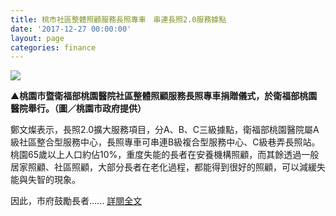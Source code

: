 ```yaml
---
title: 桃市社區整體照顧服務長照專車　串連長照2.0服務據點
date: '2017-12-27 00:00:00'
layout: page
categories: finance
---
```


![](/finance20171227.jpg)

▲**桃園市暨衛福部桃園醫院社區整體照顧服務長照專車捐贈儀式，於衛福部桃園醫院舉行。（圖／桃園市政府提供）**

鄭文燦表示，長照2.0擴大服務項目，分A、B、C三級據點，衛福部桃園醫院屬A級社區整合型服務中心，長照專車可串連B級複合型服務中心、C級巷弄長照站。桃園65歲以上人口約佔10%，重度失能的長者在安養機構照顧，而其餘透過一般居家照顧、社區照顧，大部分長者在老化過程，都能得到很好的照顧，可以減緩失能與失智的現象。

因此，市府鼓勵長者......
[詳閱全文](https://www.ettoday.net/news/20171227/1081123.htm)